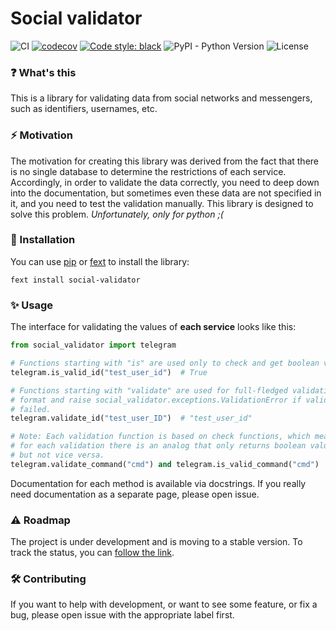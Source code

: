 # Social validator

![CI](https://github.com/flacy/social-validator/actions/workflows/ci.yml/badge.svg)
[![codecov](https://codecov.io/gh/Flacy/social-validator/graph/badge.svg?token=IX9AMG6L9F)](https://codecov.io/gh/Flacy/social-validator)
[![Code style: black](https://img.shields.io/badge/code%20style-black-000000.svg)](https://github.com/psf/black)
![PyPI - Python Version](https://img.shields.io/pypi/pyversions/social-validator)
![License](https://img.shields.io/github/license/flacy/social-validator)

### ❓ What's this
This is a library for validating data from social networks and messengers,
such as identifiers, usernames, etc.

### ⚡ Motivation
The motivation for creating this library was derived from the fact that there
is no single database to determine the restrictions of each service.
Accordingly, in order to validate the data correctly, you need to deep down
into the documentation, but sometimes even these data are not specified in it,
and you need to test the validation manually. This library is designed to
solve this problem. *Unfortunately, only for python ;(*

### 💽 Installation
You can use [pip](https://github.com/pypa/pip) or
[fext](https://github.com/fextpkg/cli) to install the library:
```shell
fext install social-validator
```

### ✨ Usage
The interface for validating the values of **each service** looks like this:
```python
from social_validator import telegram

# Functions starting with "is" are used only to check and get boolean value.
telegram.is_valid_id("test_user_id")  # True

# Functions starting with "validate" are used for full-fledged validation, they
# format and raise social_validator.exceptions.ValidationError if validation
# failed.
telegram.validate_id("test_user_ID")  # "test_user_id"

# Note: Each validation function is based on check functions, which means that
# for each validation there is an analog that only returns boolean value,
# but not vice versa.
telegram.validate_command("cmd") and telegram.is_valid_command("cmd")
```
Documentation for each method is available via docstrings.
If you really need documentation as a separate page, please open issue.

### ⚠️ Roadmap
The project is under development and is moving to a stable version.
To track the status, you can [follow the link](https://github.com/users/Flacy/projects/1).

### 🛠️ Contributing
If you want to help with development, or want to see some feature, or fix a
bug, please open issue with the appropriate label first.